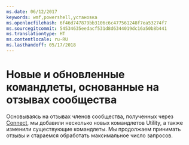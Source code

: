```yaml
---
ms.date: 06/12/2017
keywords: wmf,powershell,установка
ms.openlocfilehash: 6f46d747879bb3106c6c477561248f7ea53274f7
ms.sourcegitcommit: 54534635eedacf531d8d6344019dc16a50b8b441
ms.translationtype: HT
ms.contentlocale: ru-RU
ms.lasthandoff: 05/17/2018
---
```

# <a name="new-and-updated-cmdlets-based-on-community-feedback"></a>Новые и обновленные командлеты, основанные на отзывах сообщества
Основываясь на отзывах членов сообщества, полученных через [Connect](https://connect.microsoft.com/powershell), мы добавили несколько новых командлетов Utility, а также изменили существующие командлеты. Мы продолжаем принимать отзывы и стараемся обработать максимальное число запросов.
